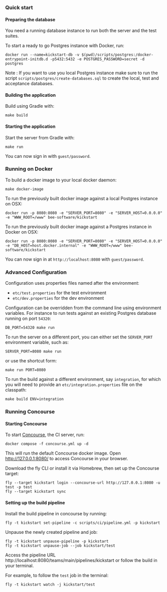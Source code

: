 ### Quick start

#### Preparing the database

You need a running database instance to run both the server and the test suites.

To start a ready to go Postgres instance with Docker, run:

```
docker run --name=kickstart-db -v $(pwd)/scripts/postgres:/docker-entrypoint-initdb.d -p5432:5432 -e POSTGRES_PASSWORD=secret -d postgres
```

Note : If you want to use you local Postgres instance make sure to run the script `scripts/postgres/create-databases.sql`
to create the local, test and acceptance databases.

#### Building the application

Build using Gradle with:

```shell
make build 
```

#### Starting the application

Start the server from Gradle with:

```shell
make run
```

You can now sign in with `guest/password`.

### Running on Docker

To build a docker image to your local docker daemon:

```shell
make docker-image
```

To run the previously built docker image against a local Postgres instance on OSX:
````shell
docker run -p 8080:8080 -e "SERVER_PORT=8080" -e "SERVER_HOST=0.0.0.0" -e "WWW_ROOT=/www" bee-software/kickstart 
````

To run the previously built docker image against a Postgres instance in Docker on OSX:
````shell
docker run -p 8080:8080 -e "SERVER_PORT=8080" -e "SERVER_HOST=0.0.0.0" -e "DB_HOST=host.docker.internal" -e "WWW_ROOT=/www" bee-software/kickstart 
````

You can now sign in at `http://localhost:8080` with `guest/password`.


### Advanced Configuration

Configuration uses properties files named after the environment: 

* `etc/test.properties` for the test environment
* `etc/dev.properties` for the dev environment

Configuration can be overridden from the command line using environment variables.
For instance to run tests against an existing Postgres database running on port `54320`:

```shell
DB_PORT=54320 make run
```

To run the server on a different port, you can either set the `SERVER_PORT` environment variable, such as:

```shell
SERVER_PORT=8080 make run
```

or use the shortcut form:

```shell
make run PORT=8080
```

To run the build against a different environment, say `integration`, for which you will need to provide
an `etc/integration.properties` file on the classpath:

```shell
make build ENV=integration
```


### Running Concourse

#### Starting Concourse

To start [Concourse](https://concourse-ci.org), the CI server, run:

````shell
docker compose -f concourse.yml up -d
````

This will run the default Concourse docker image. Open http://127.0.0.1:8080/ to access Concourse in your browser.

Download the fly CLI or install it via Homebrew, then set up the Concourse target:

````shell
fly --target kickstart login --concourse-url http://127.0.0.1:8080 -u test -p test
fly --target kickstart sync
````

#### Setting up the build pipeline

Install the build pipeline in concourse by running:

````shell
fly -t kickstart set-pipeline -c scripts/ci/pipeline.yml -p kickstart
````

Unpause the newly created pipeline and job:

````shell
fly -t kickstart unpause-pipeline -p kickstart
fly -t kickstart unpause-job --job kickstart/test
````

Access the pipeline URL http://localhost:8080/teams/main/pipelines/kickstart or follow the build in your terminal.

For example, to follow the `test` job in the terminal:

````shell
fly -t kickstart watch -j kickstart/test
````
